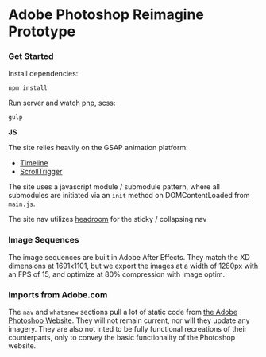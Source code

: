 # Adobe Photoshop Reimagine Prototype

### Get Started

Install dependencies:

`npm install`

Run server and watch php, scss:

`gulp`

**JS**

The site relies heavily on the GSAP animation platform:

* [Timeline](https://greensock.com/docs/v3/GSAP/Timeline)
* [ScrollTrigger](https://greensock.com/docs/v3/Plugins/ScrollTrigger)

The site uses a javascript module / submodule pattern, where all submodules are initiated via an `init` method on DOMContentLoaded from `main.js`.

The site nav utilizes [headroom](https://wicky.nillia.ms/headroom.js/) for the sticky / collapsing nav

### Image Sequences

The image sequences are built in Adobe After Effects. They match the XD dimensions at 1691x1101, but we export the images at a width of 1280px with an FPS of 15, and optimize at 80% compression with image optim. 

### Imports from Adobe.com

The `nav` and `whatsnew` sections pull a lot of static code from [the Adobe Photoshop Website](https://www.adobe.com/products/photoshop.html). They will not remain current, nor will they update any imagery. They are also not inted to be fully functional recreations of their counterparts, only to convey the basic functionality of the Photoshop website.

